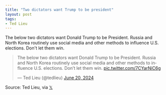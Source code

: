 ```yaml
---
title: "Two dictators want Trump to be president"
layout: post
tags:
- Ted Lieu
---
```


The below two dictators want Donald Trump to be President. Russia and North Korea routinely use social media and other methods to influence U.S. elections. Don't let them win.

<blockquote class="twitter-tweet"><p lang="en" dir="ltr">The below two dictators want Donald Trump to be President. Russia and North Korea routinely use social media and other methods to influence U.S. elections. Don’t let them win. <a href="https://t.co/7CYarNiC6g">pic.twitter.com/7CYarNiC6g</a></p>&mdash; Ted Lieu (@tedlieu) <a href="https://twitter.com/tedlieu/status/1803840741384585540?ref_src=twsrc%5Etfw">June 20, 2024</a></blockquote> <script async src="https://platform.twitter.com/widgets.js" charset="utf-8"></script>

Source: Ted Lieu, via [𝕏](https://x.com)
